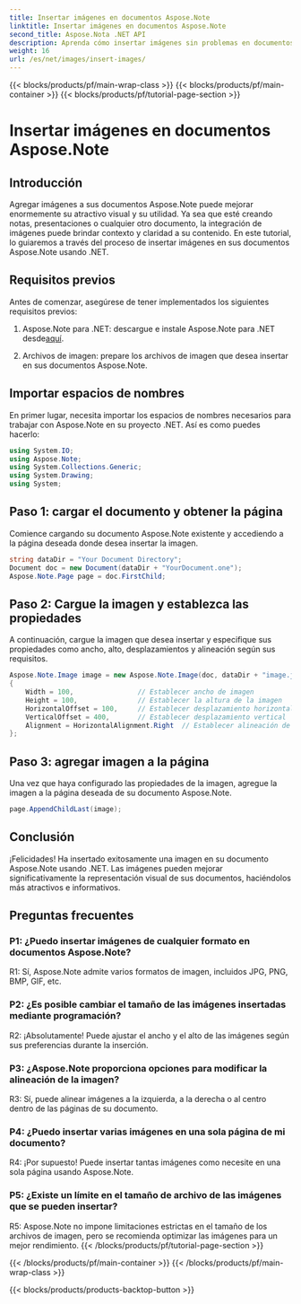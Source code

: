 ```yaml
---
title: Insertar imágenes en documentos Aspose.Note
linktitle: Insertar imágenes en documentos Aspose.Note
second_title: Aspose.Nota .NET API
description: Aprenda cómo insertar imágenes sin problemas en documentos Aspose.Note usando .NET para mejorar el contenido visual. Siga nuestra guía paso a paso para una fácil integración.
weight: 16
url: /es/net/images/insert-images/
---
```


{{< blocks/products/pf/main-wrap-class >}}
{{< blocks/products/pf/main-container >}}
{{< blocks/products/pf/tutorial-page-section >}}

# Insertar imágenes en documentos Aspose.Note

## Introducción

Agregar imágenes a sus documentos Aspose.Note puede mejorar enormemente su atractivo visual y su utilidad. Ya sea que esté creando notas, presentaciones o cualquier otro documento, la integración de imágenes puede brindar contexto y claridad a su contenido. En este tutorial, lo guiaremos a través del proceso de insertar imágenes en sus documentos Aspose.Note usando .NET.

## Requisitos previos

Antes de comenzar, asegúrese de tener implementados los siguientes requisitos previos:

1.  Aspose.Note para .NET: descargue e instale Aspose.Note para .NET desde[aquí](https://releases.aspose.com/note/net/).
   
2. Archivos de imagen: prepare los archivos de imagen que desea insertar en sus documentos Aspose.Note.

## Importar espacios de nombres

En primer lugar, necesita importar los espacios de nombres necesarios para trabajar con Aspose.Note en su proyecto .NET. Así es como puedes hacerlo:

```csharp
using System.IO;
using Aspose.Note;
using System.Collections.Generic;
using System.Drawing;
using System;
```

## Paso 1: cargar el documento y obtener la página

Comience cargando su documento Aspose.Note existente y accediendo a la página deseada donde desea insertar la imagen.

```csharp
string dataDir = "Your Document Directory";
Document doc = new Document(dataDir + "YourDocument.one");
Aspose.Note.Page page = doc.FirstChild;
```

## Paso 2: Cargue la imagen y establezca las propiedades

A continuación, cargue la imagen que desea insertar y especifique sus propiedades como ancho, alto, desplazamientos y alineación según sus requisitos.

```csharp
Aspose.Note.Image image = new Aspose.Note.Image(doc, dataDir + "image.jpg")
{
    Width = 100,                // Establecer ancho de imagen
    Height = 100,               // Establecer la altura de la imagen
    HorizontalOffset = 100,     // Establecer desplazamiento horizontal
    VerticalOffset = 400,       // Establecer desplazamiento vertical
    Alignment = HorizontalAlignment.Right  // Establecer alineación de imagen
};
```

## Paso 3: agregar imagen a la página

Una vez que haya configurado las propiedades de la imagen, agregue la imagen a la página deseada de su documento Aspose.Note.

```csharp
page.AppendChildLast(image);
```

## Conclusión

¡Felicidades! Ha insertado exitosamente una imagen en su documento Aspose.Note usando .NET. Las imágenes pueden mejorar significativamente la representación visual de sus documentos, haciéndolos más atractivos e informativos.

## Preguntas frecuentes

### P1: ¿Puedo insertar imágenes de cualquier formato en documentos Aspose.Note?

R1: Sí, Aspose.Note admite varios formatos de imagen, incluidos JPG, PNG, BMP, GIF, etc.

### P2: ¿Es posible cambiar el tamaño de las imágenes insertadas mediante programación?

R2: ¡Absolutamente! Puede ajustar el ancho y el alto de las imágenes según sus preferencias durante la inserción.

### P3: ¿Aspose.Note proporciona opciones para modificar la alineación de la imagen?

R3: Sí, puede alinear imágenes a la izquierda, a la derecha o al centro dentro de las páginas de su documento.

### P4: ¿Puedo insertar varias imágenes en una sola página de mi documento?

R4: ¡Por supuesto! Puede insertar tantas imágenes como necesite en una sola página usando Aspose.Note.

### P5: ¿Existe un límite en el tamaño de archivo de las imágenes que se pueden insertar?

R5: Aspose.Note no impone limitaciones estrictas en el tamaño de los archivos de imagen, pero se recomienda optimizar las imágenes para un mejor rendimiento.
{{< /blocks/products/pf/tutorial-page-section >}}

{{< /blocks/products/pf/main-container >}}
{{< /blocks/products/pf/main-wrap-class >}}

{{< blocks/products/products-backtop-button >}}
